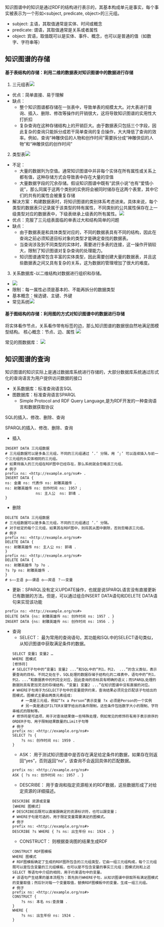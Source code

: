 知识图谱中的知识是通过RDF的结构进行表示的，其基本构成单元是事实，每个事实被表示为一个形如<subject, predicate, object>的三元组。

- subject: 主语，其取值通常是实体、时间或概念
- predicate: 谓语，其取值通常是关系或者属性
- object: 宾语，取值既可以是实体、事件、概念，也可以是普通的值（如数字、字符串等）

## 知识图谱的存储

#### 基于表结构的存储：利用二维的数据表对知识图谱中的数据进行存储

1. 三元组表![](image/1719400847589.png)
  - 优点：简单直接、易于理解
  - 缺点：
  	- 整个知识图谱都存储在一张表中，导致单表的规模太大。对大表进行查询、插入、删除、修改等操作的开销很大，这将导致知识图谱的实用性大打折扣
  	- 复杂查询在这种存储结构上的开销巨大。由于数据表只包括三个字段，因此复杂的查询只能拆分成若干简单查询的复合操作，大大降低了查询的效率。例如，查询“神雕侠侣的人物和创作时间”需要拆分成“神雕侠侣的人物”和“神雕侠侣的创作时间”
2. 类型表![](image/1719400933059.png)
  - 不足：
  	- 大量的数据列为空值。通常知识图谱中并非每个实体在所有属性或关系上都有值，这种存储方式会导致表中存在大量的空值
  	- 大量数据字段的冗余存储。假设知识图谱中既有“武侠小说“也有“爱情小说”，那么同属于这两个类别的实例将会被同时储存在这两个表里，其中它们的共有的属性会被重复存储
  - 解决方案：构建数据表时，将知识图谱的类别体系考虑进来。具体来说，每个类型的数据表只记录属于该类型的特有属性，不同类别的公共属性保存在上一级类型对应的数据表中，下级表继承上级表的所有属性。![](image/1719401065695.png)
  - 优点：克服了三元组表面临的单表过大和结构简单的问题
  - 缺点：
  	- 由于数据表是和具体类型对应的，不同的数据表具有不同的结构，因此在查询之前必须知道目标对象的类型才能确定查找的数据表。
  	- 当查询涉及到不同类型的实体时，需要进行多表的连接，这一操作开销较大，限制了知识图谱对复杂查询的处理能力。
  	- 知识图谱通常包含丰富的实体类型，因此需要创建大量的数据表，并且这些数据表之间又具有复杂的关系，这为数据的管理增加了很大的难度。
3. 关系数据库-以二维结构对数据进行组织和存储。
  - ![](image/1719401185678.png)
  - 限制：每一属性必须是基本的、不能再拆分的数据类型
  - 基本概念：候选键、主键、外键
  - 常见系统![](image/1719401742459.png)

#### 基于图结构的存储：利用图的方式对知识图谱中的数据进行存储

将实体看作节点，关系看作带有标签的边，那么知识图谱的数据很自然地满足图模型结构。
核心概念：节点、边、属性
![](image/1719401523376.png)

常见的图数据库：
![](image/1719401653795.png)


## 知识图谱的查询
知识图谱的知识实际上是通过数据库系统进行存储的，大部分数据库系统通过形式化的查询语言为用户提供访问数据的接口

- 关系数据库：标准查询语言SQL 
- 图数据库：标准查询语言SPARQL
	- Simple Protocol and RDF Query Language,是为RDF开发的一种查询语言和数据获取协议

SQL的插入、修改、删除、查询

SPARQL的插入、修改、删除、查询
- 插入 
```SPARQL
INSERT DATA 三元组数据
# 三元组数据可以是多条三元组，不同的三元组通过 ’.’ 分隔，用 ’;’ 可以连续插入与前一个三元组的头实体相同的三元组。
# 如果待插入的三元组在RDF图中已经存在，那么系统就会忽略该三元组。
# 例子
prefix ns: <http://example.org/ns#> .
INSERT DATA {
ns: 金庸 ns: 代表作 ns: 射雕英雄传 .
ns: 射雕英雄传 ns: 创作时间 ns: 1957 ; 
			  ns: 主人公  ns: 郭靖 .
}
```
- 删除
```SPARQL
DELETE DATA 三元组数据
# 三元组数据可以是多条三元组，不同的三元组通过 ’.’ 分隔。
# 对于给定的每个三元组，如果其在RDF图中，则将其从图中删除，否则忽略该三元组。
# 例子
prefix ns: <http://example.org/ns#> 
DELETE DATA {
ns: 射雕英雄传 ns: 主人公 ns: 郭靖 . 
}
prefix ns: <http://example.org/ns#> 
DELETE DATA {
ns: 射雕英雄传 ?p ?o . 
?s ?p ns: 射雕英雄传 .
}
# s——主语 p——谓语 o——宾语 ？——变量
```
- 更新：SPARQL没有定义UPDATE操作，也就是说SPARQL语言没有直接更新已有数据的方法。但是，可以通过组合INSERT DATA语句和DELETE DATA语句来实现该功能
```SPARQL
prefix ns: <http://example.org/ns#>
DELETE DATA {ns: 射雕英雄传 ns: 创作时间 ns: 1957 . } 
INSERT DATA {ns: 射雕英雄传 ns: 创作时间 ns: 1956 . }
```
- 查询
	- SELECT： 最为常用的查询语句，其功能和SQL中的SELECT语句类似，从知识图谱中获取满足条件的数据。
	```SPARQL
	SELECT 变量1 变量2 …
	WHERE 图模式
	[修饰符]
	# SELECT子句中的“变量1 变量2 ...”和SQL中的“列1，列2， ...”的含义类似，表示要查询的目标。不同之处在于，SQL处理的数据存储于结构化的二维表中，语句中的“列1，列2，...”和数据表中的列完全对应，因此查询的目标具有明确的语义；而SPARQL处理的数据则具有更加灵活的存储结构，“变量1 变量2 ...”在知识图谱中没有直接的对应。
	# WHERE子句用于为SELECT子句中的变量提供约束，查询结果必须完全匹配该子句给出的图模式。图模式主要由两类元素组成:
		# 一类是三元组，例如“?x a Person”表示变量 ?x 必须是Person的一个实例
		# 另一类是通过FILTER关键字给出的条件限制，这些条件包括数字大小的限制、字符串格式的限制等。
	# 修饰符是可选项，用于对查询结果做一些特殊处理，例如常见的修饰符有用于表示排序的ORDER子句、用于限制结果数量的Limit子句等
	# 例子
	prefix ns: <http://example.org/ns#> 
	SELECT ?s {
		?s ns: 创作时间 ns: 1959 . 
	}
	```
	- ASK： 用于测试知识图谱中是否存在满足给定条件的数据，如果存在则返回“yes”，否则返回“no”，该查询不会返回具体的匹配数据。
	```SPARQL
	prefix ns: <http://example.org/ns#>
	ASK { ?s ns: 创作时间 ns: 1957 . }
	```
	- DESCRIBE： 用于查询和指定资源相关的RDF数据，这些数据形成了对给定资源的详细描述。
	```SPARQL
	DESCRIBE 资源或变量
	[WHERE 图模式]
	# DESCRIBE后既可以直接跟确定的资源标识符，也可以跟变量；
	# WHERE子句是可选的，用于限定变量需要满足的图模式。
	# 例子
	prefix ns: <http://example.org/ns#>
	DESCRIBE ?s WHERE { ?s ns: 出生年份 ns: 1924 . }
	```
	- CONSTRUCT： 则根据查询图的结果生成RDF
	```SPARQL
	CONSTRUCT RDF图模板
	WHERE 图模式
	# RDF图模板确定了生成的RDF图所包含的三元组类型，它由一组三元组构成，每个三元组既可以是包含变量的三元组模板，也可以是不包含变量的事实三元组；图模式则和上述SELECT 等语句中介绍的相同，用于约束语句中的变量。
	# 该语句产生结果的基本流程为：首先执行WHERE子句，从知识图谱中获取所有满足图模式的变量取值；然后针对每一个变量取值，替换RDF图模板中的变量，生成一组三元组。
	# 例子
	prefix ns: <http://example.org/ns#> 
	CONSTRUCT { 
		?s ns: 本名 ns:查良镛 .
	} 
	WHERE {
		?s ns: 出生年份 ns: 1924 . 
	}
	```